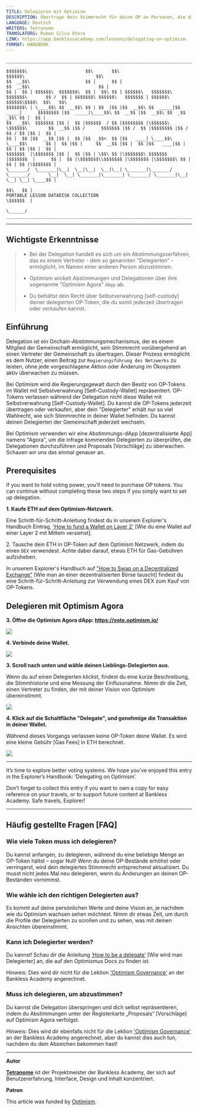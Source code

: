 ```yaml
---
TITLE: Delegieren mit Optimism
DESCRIPTION: Übertrage dein Stimmrecht für deine OP an Personen, die die Regierungsführung genau verfolgen.
LANGUAGE: Deutsch
WRITERS: Tetranome
TRANSLATORS: Ruben Silva Otero
LINK: https://app.banklessacademy.com/lessons/delegating-on-optimism
FORMAT: HANDBOOK
---
```


```
__________________________________________________________________________________________________________________________________________________________

$$$$$$$\                      $$\       $$\                                      $$$$$$\                           $$\                                   
$$  __$$\                     $$ |      $$ |                                    $$  __$$\                          $$ |                                  
$$ |  $$ | $$$$$$\  $$$$$$$\  $$ |  $$\ $$ | $$$$$$\   $$$$$$$\  $$$$$$$\       $$ /  $$ | $$$$$$$\ $$$$$$\   $$$$$$$ | $$$$$$\  $$$$$$\$$$$\  $$\   $$\ 
$$$$$$$\ | \____$$\ $$  __$$\ $$ | $$  |$$ |$$  __$$\ $$  _____|$$  _____|      $$$$$$$$ |$$  _____|\____$$\ $$  __$$ |$$  __$$\ $$  _$$  _$$\ $$ |  $$ |
$$  __$$\  $$$$$$$ |$$ |  $$ |$$$$$$  / $$ |$$$$$$$$ |\$$$$$$\  \$$$$$$\        $$  __$$ |$$ /      $$$$$$$ |$$ /  $$ |$$$$$$$$ |$$ / $$ / $$ |$$ |  $$ |
$$ |  $$ |$$  __$$ |$$ |  $$ |$$  _$$<  $$ |$$   ____| \____$$\  \____$$\       $$ |  $$ |$$ |     $$  __$$ |$$ |  $$ |$$   ____|$$ | $$ | $$ |$$ |  $$ |
$$$$$$$  |\$$$$$$$ |$$ |  $$ |$$ | \$$\ $$ |\$$$$$$$\ $$$$$$$  |$$$$$$$  |      $$ |  $$ |\$$$$$$$\\$$$$$$$ |\$$$$$$$ |\$$$$$$$\ $$ | $$ | $$ |\$$$$$$$ |
\_______/  \_______|\__|  \__|\__|  \__|\__| \_______|\_______/ \_______/       \__|  \__| \_______|\_______| \_______| \_______|\__| \__| \__| \____$$ |
                                                                                                                                               $$\   $$ |
PORTABLE LESSON DATADISK COLLECTION                                                                                                            \$$$$$$  |
                                                                                                                                                \______/
__________________________________________________________________________________________________________________________________________________________
```

---
## Wichtigste Erkenntnisse

> * Bei der Delegation handelt es sich um ein Abstimmungsverfahren, das es einem Vertreter - dem so genannten "Delegierten" - ermöglicht, im Namen einer anderen Person abzustimmen.
> 
> * Optimism wickelt Abstimmungen und Delegationen über ihre sogenannte "Optimism Agora" `dApp` ab.
> 
> * Du behältst dein Recht über Selbstverwahrung [self-custody] deiner delegierten OP-Token, die du somit jederzeit übertragen oder verkaufen kannst.

## Einführung

Delegation ist ein Onchain-Abstimmungsmechanismus, der es einem Mitglied der Gemeinschaft ermöglicht, sein Stimmrecht vorübergehend an einen Vertreter der Gemeinschaft zu übertragen. Dieser Prozess ermöglicht es dem Nutzer, einen Beitrag zur `Regierungsführung des Netzwerks` zu leisten, ohne jede vorgeschlagene Aktion oder Änderung im Ökosystem aktiv überwachen zu müssen.

Bei Optimism wird die Regierungsgewalt durch den Besitz von OP-Tokens im Wallet mit Selbstverwahrung [Self-Custody-Wallet] repräsentiert. OP-Tokens verlassen während der Delegation nicht diese Wallet mit Selbstverwahrung [Self-Custody-Wallet]. Du kannst die OP-Tokens jederzeit übertragen oder verkaufen, aber dein "Delegierter" erhält nur so viel Wahlrecht, wie sich Stimmrechte in deiner Wallet befinden. Du kannst deinen Delegierten der Gemeinschaft jederzeit wechseln.

Bei Optimism verwenden wir eine Abstimmungs-dApp [dezentralisierte App] namens "Agora", um die infrage kommenden Delegierten zu überprüfen, die Delegationen durchzuführen und Proposals [Vorschläge] zu überwachen. Schauen wir uns das einmal genauer an.

## Prerequisites

If you want to hold voting power, you’ll need to purchase OP tokens. You can continue without completing these two steps if you simply want to set up delegation.

**1\. Kaufe ETH auf dem Optimism-Netzwerk.**

Eine Schritt-für-Schritt-Anleitung findest du in unserem Explorer's Handbuch Eintrag, ['How to fund a Wallet on Layer 2'](https://app.banklessacademy.com/lessons/how-to-fund-a-wallet-on-layer-2) [Wie du eine Wallet auf einer Layer 2 mit Mitteln versiehst].

2\. Tausche dein ETH in OP-Token auf dem Optimism Netzwerk, indem du einen</strong> `DEX` verwendest. Achte dabei darauf, etwas ETH für Gas-Gebühren aufzuheben.

In unserem Explorer's Handbuch auf ["How to Swap on a Decentralized Exchange"](https://app.banklessacademy.com/lessons/how-to-swap-on-a-decentralized-exchange) [Wie man an einer dezentralisierten Börse tauscht] findest du eine Schritt-für-Schritt-Anleitung zur Verwendung eines DEX zum Kauf von OP-Tokens.

## Delegieren mit Optimism Agora

**3\. Öffne die Optimism Agora dApp: <https://vote.optimism.io/>**

![](https://app.banklessacademy.com/images/delegating-on-optimism/image-ce643a81.png)

**4\. Verbinde deine Wallet.**

![](https://app.banklessacademy.com/images/delegating-on-optimism/image-9ec06fe9.png)

**3\. Scroll nach unten und wähle deinen Lieblings-Delegierten aus.**

Wenn du auf einen Delegierten klickst, findest du eine kurze Beschreibung, die Stimmhistorie und eine Messung der Einflussnahme. Nimm dir die Zeit, einen Vertreter zu finden, der mit deiner Vision von Optimism übereinstimmt.

![](https://app.banklessacademy.com/images/delegating-on-optimism/image-6443ae02.png)

**4\. Klick auf die Schaltfläche "Delegate", und genehmige die Transaktion in deiner Wallet.**

Während dieses Vorgangs verlassen keine OP-Token deine Wallet. Es wird eine kleine Gebühr [Gas Fees] in ETH berechnet.

![](https://app.banklessacademy.com/images/delegating-on-optimism/image-245809cd.png)


---

It’s time to explore better voting systems. We hope you’ve enjoyed this entry in the Explorer’s Handbook: ‘Delegating on Optimism’.

Don’t forget to collect this entry if you want to own a copy for easy reference on your travels, or to support future content at Bankless Academy. Safe travels, Explorer!


---

## Häufig gestellte Fragen [FAQ]

### Wie viele Token muss ich delegieren?

Du kannst anfangen, zu delegieren, während du eine beliebige Menge an OP-Token hältst – sogar Null! Wenn du deine OP-Bestände erhöhst oder verringerst, wird dein delegiertes Stimmrecht entsprechend aktualisiert. Du musst nicht jedes Mal neu delegieren, wenn du Änderungen an deinen OP-Beständen vornimmst.

### Wie wähle ich den richtigen Delegierten aus?

Es kommt auf deine persönlichen Werte und deine Vision an, je nachdem wie du Optimism wachsen sehen möchtest. Nimm dir etwas Zeit, um durch die Profile der Delegierten zu scrollen und zu sehen, was mit deinen Ansichten übereinstimmt.

### Kann ich Delegierter werden?

Du kannst! Schau dir die Anleitung [‘How to be a delegate’](https://community.optimism.io/docs/governance/delegate/) [Wie wird man Delegierter] an, die auf den Optimismus Docs zu finden ist.

Hinweis: Dies wird dir nicht für die Lektion ['Optimism Governance'](https://app.banklessacademy.com/lessons/optimism-governance) an der Bankless Academy angerechnet.

### Muss ich delegieren, um abzustimmen?

Du kannst die Delegation überspringen und dich selbst repräsentieren, indem du Abstimmungen unter der Registerkarte „Proposals“ [Vorschläge] auf Optimism Agora verfolgst.

Hinweis: Dies wird dir ebenfalls nicht für die Lektion ['Optimism Governance'](https://app.banklessacademy.com/lessons/optimism-governance) an der Bankless Academy angerechnet, aber du kannst dies auch tun, nachdem du dein Abzeichen bekommen hast!


---

**Autor**

**[Tetranome](https://twitter.com/Tetranome)** ist der Projektmeister der Bankless Academy, der sich auf Benutzererfahrung, Interface, Design und Inhalt konzentriert.

**Patron**

This article was funded by [Optimism](https://www.optimism.io/).
